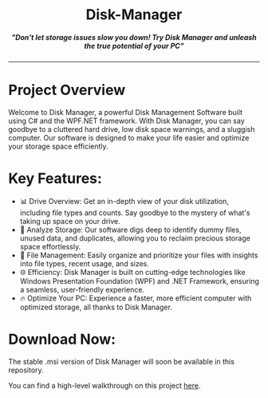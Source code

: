 <h1 align="center">Disk-Manager</h1>
<h5 align="center">"Don't let storage issues slow you down! Try Disk Manager and unleash the true potential of your PC"</h5>

<hr>

# Project Overview

Welcome to Disk Manager, a powerful Disk Management Software built using C# and the WPF.NET framework. With Disk Manager, you can say goodbye to a cluttered hard drive, low disk space warnings, and a sluggish computer. Our software is designed to make your life easier and optimize your storage space efficiently.

# Key Features:
 - 📊 Drive Overview: Get an in-depth view of your disk utilization, including file types and counts. Say goodbye to the mystery of what's taking up space on your drive.
 - 🧹 Analyze Storage: Our software digs deep to identify dummy files, unused data, and duplicates, allowing you to reclaim precious storage space effortlessly.
 - 📂 File Management: Easily organize and prioritize your files with insights into file types, recent usage, and sizes.
 - 🌐 Efficiency: Disk Manager is built on cutting-edge technologies like Windows Presentation Foundation (WPF) and .NET Framework, ensuring a seamless, user-friendly experience.
 - 🔥 Optimize Your PC: Experience a faster, more efficient computer with optimized storage, all thanks to Disk Manager.

# Download Now:
The stable .msi version of Disk Manager will soon be available in this repository.

You can find a high-level walkthrough on this project [here](https://www.youtube.com/watch?v=Vkb_YG3Y2Vg).
